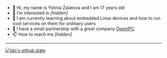 - 👋 Hi, my name is Ystinia Zalatova and I am 17 years old
- 👀 I’m interested in _[hidden]_
- 🌱 I am currently learning about embedded Linux devices and how to run cool services on them for ordinary users  
- 💞️ I have a small partnership with a great company [OpenIPC](https://openipc.org)
- 📫 How to reach me _[hidden]_

-----

[![Ido's github stats](https://github-readme-stats.vercel.app/api?username=ystinia)](https://github.com/anuraghazra/github-readme-stats)


